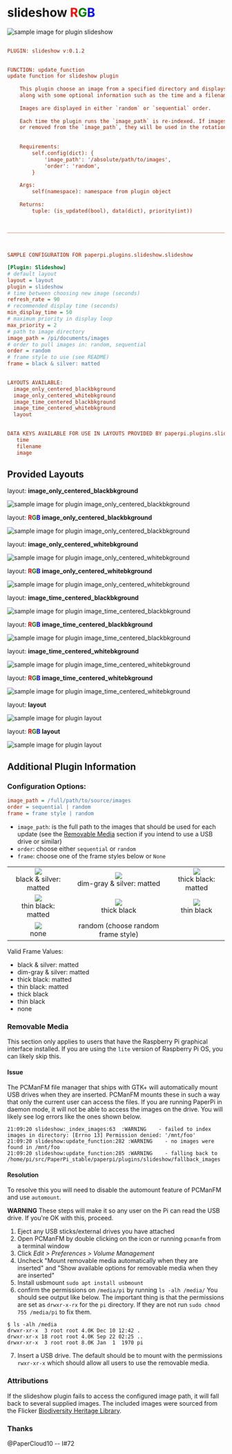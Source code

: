 # slideshow <font color="red">R</font><font color="green">G</font><font color="blue">B</font>

![sample image for plugin slideshow](./slideshow.layout-L-sample.png)
```ini
 
PLUGIN: slideshow v:0.1.2

 
FUNCTION: update_function
update function for slideshow plugin
    
    This plugin choose an image from a specified directory and displays it
    along with some optional information such as the time and a filename. 
    
    Images are displayed in either `random` or `sequential` order. 
    
    Each time the plugin runs the `image_path` is re-indexed. If images are added
    or removed from the `image_path`, they will be used in the rotation. 
    
    
    Requirements:
        self.config(dict): {
            'image_path': '/absolute/path/to/images',
            'order': 'random',
        }
        
    Args: 
        self(namespace): namespace from plugin object
    
    Returns:
        tuple: (is_updated(bool), data(dict), priority(int))

    
___________________________________________________________________________
 
 

SAMPLE CONFIGURATION FOR paperpi.plugins.slideshow.slideshow

[Plugin: Slideshow]
# default layout
layout = layout
plugin = slideshow
# time between choosing new image (seconds)
refresh_rate = 90
# recommended display time (seconds)
min_display_time = 50
# maximum priority in display loop
max_priority = 2
# path to image directory
image_path = /pi/documents/images
# order to pull images in: random, sequential
order = random
# frame style to use (see README)
frame = black & silver: matted

 
LAYOUTS AVAILABLE:
  image_only_centered_blackbkground
  image_only_centered_whitebkground
  image_time_centered_blackbkground
  image_time_centered_whitebkground
  layout
 

DATA KEYS AVAILABLE FOR USE IN LAYOUTS PROVIDED BY paperpi.plugins.slideshow.slideshow:
   time
   filename
   image
```

## Provided Layouts

layout: **image_only_centered_blackbkground**

![sample image for plugin image_only_centered_blackbkground](./slideshow.image_only_centered_blackbkground-L-sample.png) 


layout: **<font color="red">R</font><font color="green">G</font><font color="blue">B</font> image_only_centered_blackbkground**

![sample image for plugin image_only_centered_blackbkground](./slideshow.image_only_centered_blackbkground-RGB-sample.png) 


layout: **image_only_centered_whitebkground**

![sample image for plugin image_only_centered_whitebkground](./slideshow.image_only_centered_whitebkground-L-sample.png) 


layout: **<font color="red">R</font><font color="green">G</font><font color="blue">B</font> image_only_centered_whitebkground**

![sample image for plugin image_only_centered_whitebkground](./slideshow.image_only_centered_whitebkground-RGB-sample.png) 


layout: **image_time_centered_blackbkground**

![sample image for plugin image_time_centered_blackbkground](./slideshow.image_time_centered_blackbkground-L-sample.png) 


layout: **<font color="red">R</font><font color="green">G</font><font color="blue">B</font> image_time_centered_blackbkground**

![sample image for plugin image_time_centered_blackbkground](./slideshow.image_time_centered_blackbkground-RGB-sample.png) 


layout: **image_time_centered_whitebkground**

![sample image for plugin image_time_centered_whitebkground](./slideshow.image_time_centered_whitebkground-L-sample.png) 


layout: **<font color="red">R</font><font color="green">G</font><font color="blue">B</font> image_time_centered_whitebkground**

![sample image for plugin image_time_centered_whitebkground](./slideshow.image_time_centered_whitebkground-RGB-sample.png) 


layout: **layout**

![sample image for plugin layout](./slideshow.layout-L-sample.png) 


layout: **<font color="red">R</font><font color="green">G</font><font color="blue">B</font> layout**

![sample image for plugin layout](./slideshow.layout-RGB-sample.png) 


## Additional Plugin Information

### Configuration Options:

```ini
image_path = /full/path/to/source/images
order = sequential | random
frame = frame style | random
```

* `image_path`: is the full path to the images that should be used for each update (see the [Removable Media](#removable-media) section if you intend to use a USB drive or similar)
* `order`: choose either `sequential` or `random`
* `frame`: choose one of the frame styles below or `None`

|  |  |  |
|:---:|:---:|:---:|
| <img src=./slideshow-framed-black_silver_matted.png><br />black & silver: matted | <img src=./slideshow-framed-dim_gray_and_silver_matted.png><br />dim-gray & silver: matted | <img src=./slideshow-framed-thick_black_matted.png><br />thick black: matted |
| <img src=./slideshow-framed-thin_black_matted.png><br />thin black: matted | <img src=./slideshow-framed-thick_black.png><br />thick black | <img src=./slideshow-framed-thin_black.png><br />thin black |
| <img src=./slideshow-framed-none.png><br />none | random (choose random frame style) |  |

Valid Frame Values:

* black & silver: matted
* dim-gray & silver: matted
* thick black: matted
* thin black: matted
* thick black
* thin black
* none

### Removable Media

This section only applies to users that have the Raspberry Pi graphical interface installed. If you are using the `lite` version of Raspberry Pi OS, you can likely skip this.

#### Issue

The PCManFM file manager that ships with GTK+ will automatically mount USB drives when they are inserted. PCManFM mounts these in such a way that only the current user can access the files. If you are running PaperPi in daemon mode, it will not be able to access the images on the drive. You will likely see log errors like the ones shown below. 

```log
21:09:20 slideshow:_index_images:63  :WARNING    - failed to index images in directory: [Errno 13] Permission denied: '/mnt/foo'
21:09:20 slideshow:update_function:282 :WARNING    - no images were found in /mnt/foo
21:09:20 slideshow:update_function:285 :WARNING    - falling back to /home/pi/src/PaperPi_stable/paperpi/plugins/slideshow/fallback_images
```

#### Resolution

To resolve this you will need to disable the automount feature of PCManFM and use `automount`.

**WARNING** These steps will make it so any user on the Pi can read the USB drive. If you're OK with this, proceed.

1. Eject any USB sticks/external drives you have attached
2. Open PCManFM by double clicking on the icon or running `pcmanfm` from a terminal window
3. Click *Edit > Preferences > Volume Management*
4. Uncheck "Mount removable media automatically when they are inserted" and "Show available options for removable media when they are inserted"
5. Install usbmount `sudo apt install usbmount`
6. confirm the permissions on `/media/pi` by running `ls -alh /media/` You should see output like below. The important thing is that the permissions are set as `drwxr-x-rx` for the `pi` directory. If they are not run `sudo chmod 755 /media/pi` to fix them.
```shell
$ ls -alh /media
drwxr-xr-x  3 root root 4.0K Dec 10 12:42 .
drwxr-xr-x 18 root root 4.0K Sep 22 02:25 ..
drwxr-xr-x  3 root root 8.0K Jan  1  1970 pi
```
7. Insert a USB drive. The default should be to mount with the permissions `rwxr-xr-x` which should allow all users to use the removable media.

### Attributions

If the slideshow plugin fails to access the configured image path, it will fall back to several supplied images. The included images were sourced from the Flicker [Biodiversity Heritage Library](https://www.flickr.com/photos/61021753@N02/).

### Thanks

@PaperCloud10 -- I#72
